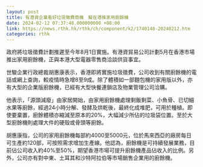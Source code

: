 ```yaml
---
layout: post
title: 有港資企業看好垃圾徵費商機　擬在港推家用廚餘機
date: 2024-02-12 07:37:48.000000000 +08:00
link: https://news.rthk.hk/rthk/ch/component/k2/1740140-20240212.htm
categories: rthk
---
```


政府將垃圾徵費計劃推遲至今年8月1日實施。有港資貿易公司計劃5月在香港市場推出家用廚餘機，正與本港大型電器零售商洽談供貨事宜。

世駿企業行政總裁胡惠康表示，香港即將實施垃圾徵費，公司收到有關廚餘機的電話或網上查詢，較疫情時急增8至9成。除了體積如一部麵包機的家用版以外，亦有大型的企業版廚餘機，已經有大型快餐連鎖店及物業管理公司洽購。

他表示，「源頭減廢」由家居開始，由家用廚餘機處理剩飯剩菜、小魚骨、已切細水果等廚餘，經過24小時分解、發酵及烘乾後，最終化成堆肥，可用於種植。即使要棄置，廚餘體積亦縮減至原本的20%，大幅減少所佔的垃圾袋位置。至於大型廚餘機則處理大件的硬殼或骨頭等廚餘。

胡惠康指，公司的家用廚餘機每部約4000至5000元，位於馬來西亞的廠房每日可生產約120部，可按照需求增加生產線。他認為，廚餘機是可持續發展業務，目前佔公司收入約40%至50%，期望香港市場可提升廚餘機產品佔收入的比例。另外，公司亦有對中東、土耳其和沙特阿拉伯等市場銷售企業用的廚餘機。
